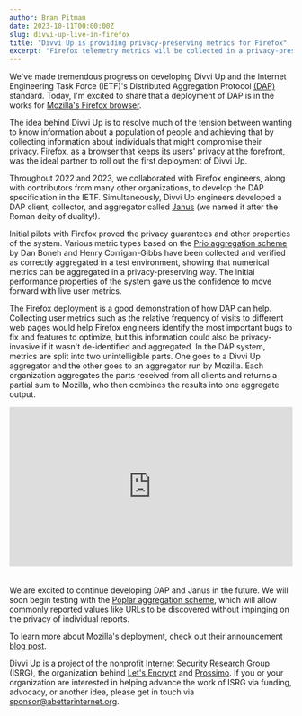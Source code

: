```yaml
---
author: Bran Pitman
date: 2023-10-11T00:00:00Z
slug: divvi-up-live-in-firefox
title: "Divvi Up is providing privacy-preserving metrics for Firefox"
excerpt: "Firefox telemetry metrics will be collected in a privacy-preserving way with Divvi Up."
---
```


We've made tremendous progress on developing Divvi Up and the Internet Engineering Task Force (IETF)'s Distributed Aggregation Protocol [(DAP)](https://www.ietf.org/archive/id/draft-ietf-ppm-dap-02.html) standard. Today, I'm excited to share that a deployment of DAP is in the works for [Mozilla's Firefox browser](https://www.mozilla.org/en-US/firefox/new/).

The idea behind Divvi Up is to resolve much of the tension between wanting to know information about a population of people and achieving that by collecting information about individuals that might compromise their privacy. Firefox, as a browser that keeps its users' privacy at the forefront, was the ideal partner to roll out the first deployment of Divvi Up.

Throughout 2022 and 2023, we collaborated with Firefox engineers, along with contributors from many other organizations, to develop the DAP specification in the IETF. Simultaneously, Divvi Up engineers developed a DAP client, collector, and aggregator called [Janus](https://github.com/divviup/janus) (we named it after the Roman deity of duality!).

Initial pilots with Firefox proved the privacy guarantees and other properties of the system. Various metric types based on the [Prio aggregation scheme](https://www.usenix.org/conference/nsdi17/technical-sessions/presentation/corrigan-gibbs) by Dan Boneh and Henry Corrigan-Gibbs have been collected and verified as correctly aggregated in a test environment, showing that numerical metrics can be aggregated in a privacy-preserving way. The initial performance properties of the system gave us the confidence to move forward with live user metrics.

The Firefox deployment is a good demonstration of how DAP can help. Collecting user metrics such as the relative frequency of visits to different web pages would help Firefox engineers identify the most important bugs to fix and features to optimize, but this information could also be privacy-invasive if it wasn't de-identified and aggregated. In the DAP system, metrics are split into two unintelligible parts. One goes to a Divvi Up aggregator and the other goes to an aggregator run by Mozilla. Each organization aggregates the parts received from all clients and returns a partial sum to Mozilla, who then combines the results into one aggregate output.

<div style="padding:56.25% 0 0 0;position:relative; margin-bottom: 34px;"><iframe src="https://player.vimeo.com/video/873504129?badge=0&amp;autopause=0&amp;quality_selector=1&amp;progress_bar=1&amp;player_id=0&amp;app_id=58479" frameborder="0" allow="autoplay; fullscreen; picture-in-picture" style="position:absolute;top:0;left:0;width:100%;height:100%;" title="Divvi Up How It Works Mozilla1"></iframe></div><script src="https://player.vimeo.com/api/player.js"></script>

We are excited to continue developing DAP and Janus in the future. We will soon begin testing with the [Poplar aggregation scheme](https://eprint.iacr.org/2021/017.pdf), which will allow commonly reported values like URLs to be discovered without impinging on the privacy of individual reports.

To learn more about Mozilla's deployment, check out their announcement [blog post](https://blog.mozilla.org/en/products/firefox/partnership-ohttp-prio/).

Divvi Up is a project of the nonprofit [Internet Security Research Group](https://abetterinternet.org/) (ISRG), the organization behind [Let's Encrypt](https://letsencrypt.org/) and [Prossimo](https://www.memorysafety.org/). If you or your organization are interested in helping advance the work of ISRG via funding, advocacy, or another idea, please get in touch via sponsor@abetterinternet.org.